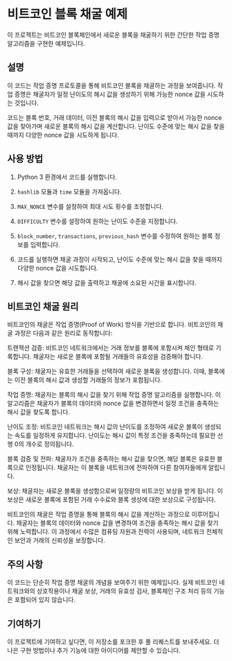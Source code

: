 # 비트코인 블록 채굴 예제

이 프로젝트는 비트코인 블록체인에서 새로운 블록을 채굴하기 위한 간단한 작업 증명 알고리즘을 구현한 예제입니다.

## 설명

이 코드는 작업 증명 프로토콜을 통해 비트코인 블록을 채굴하는 과정을 보여줍니다. 작업 증명은 채굴자가 일정 난이도의 해시 값을 생성하기 위해 가능한 nonce 값을 시도하는 것입니다.

코드는 블록 번호, 거래 데이터, 이전 블록의 해시 값을 입력으로 받아서 가능한 nonce 값을 찾아가며 새로운 블록의 해시 값을 계산합니다. 난이도 수준에 맞는 해시 값을 찾을 때까지 다양한 nonce 값을 시도하게 됩니다.

## 사용 방법

1. Python 3 환경에서 코드를 실행합니다.

2. `hashlib` 모듈과 `time` 모듈을 가져옵니다.

3. `MAX_NONCE` 변수를 설정하여 최대 시도 횟수를 조정합니다.

4. `DIFFICULTY` 변수를 설정하여 원하는 난이도 수준을 지정합니다.

5. `block_number`, `transactions`, `previous_hash` 변수를 수정하여 원하는 블록 정보를 입력합니다.

6. 코드를 실행하면 채굴 과정이 시작되고, 난이도 수준에 맞는 해시 값을 찾을 때까지 다양한 nonce 값을 시도합니다.

7. 해시 값을 찾으면 해당 값을 출력하고 채굴에 소요된 시간을 표시합니다.

## 비트코인 채굴 원리


비트코인의 채굴은 작업 증명(Proof of Work) 방식을 기반으로 합니다. 비트코인의 채굴 과정은 다음과 같은 원리로 동작합니다:

트랜잭션 검증: 비트코인 네트워크에서는 거래 정보를 블록에 포함시켜 체인 형태로 기록합니다. 채굴자는 새로운 블록에 포함될 거래들의 유효성을 검증해야 합니다.

블록 구성: 채굴자는 유효한 거래들을 선택하여 새로운 블록을 생성합니다. 이때, 블록에는 이전 블록의 해시 값과 생성할 거래들의 정보가 포함됩니다.

작업 증명: 채굴자는 블록의 해시 값을 찾기 위해 작업 증명 알고리즘을 실행합니다. 이 알고리즘은 채굴자가 블록의 데이터와 nonce 값을 변경하면서 일정 조건을 충족하는 해시 값을 찾도록 합니다.

난이도 조정: 비트코인 네트워크는 해시 값의 난이도를 조정하여 새로운 블록이 생성되는 속도를 일정하게 유지합니다. 난이도는 해시 값이 특정 조건을 충족하는데 필요한 선행 0의 개수로 정의됩니다.

블록 검증 및 전파: 채굴자가 조건을 충족하는 해시 값을 찾으면, 해당 블록은 유효한 블록으로 인정됩니다. 채굴자는 이 블록을 네트워크에 전파하여 다른 참여자들에게 알립니다.

보상: 채굴자는 새로운 블록을 생성함으로써 일정량의 비트코인 보상을 받게 됩니다. 이 보상은 새로운 블록에 포함된 거래 수수료와 블록 생성에 대한 보상으로 구성됩니다.

비트코인의 채굴은 작업 증명을 통해 블록의 해시 값을 계산하는 과정으로 이루어집니다. 채굴자는 블록의 데이터와 nonce 값을 변경하여 조건을 충족하는 해시 값을 찾기 위해 노력합니다. 이 과정에서 수많은 컴퓨팅 자원과 전력이 사용되며, 네트워크 전체적인 보안과 거래의 신뢰성을 보장합니다.

## 주의 사항

이 코드는 단순히 작업 증명 채굴의 개념을 보여주기 위한 예제입니다. 실제 비트코인 네트워크와의 상호작용이나 채굴 보상, 거래의 유효성 검사, 블록체인 구조 처리 등의 기능은 포함되어 있지 않습니다.

## 기여하기

이 프로젝트에 기여하고 싶다면, 이 저장소를 포크한 후 풀 리퀘스트를 보내주세요. 더 나은 구현 방법이나 추가 기능에 대한 아이디어를 제안할 수 있습니다.
